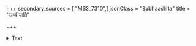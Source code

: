 +++
secondary_sources = [ "MSS_7310",]
jsonClass = "Subhaashita"
title = "ऊर्ध्वं याति"

+++

<details><summary>Text</summary>

ऊर्ध्वं याति चापमुष्टिर् गुणमुष्टिरधो भवेत्।  
स मुक्तो मार्गणो लक्ष्याद् दूरं याति न संशयः॥
</details>
